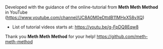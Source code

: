 Developed with the guidance of the online-tutorial from **Meth Meth Method** in YouTube (https://www.youtube.com/channel/UC8A0M0eDttdB11MHxX58vXQ)

- List of tutorial videos starts at: https://youtu.be/g-FpDQ8Eqw8

Thank you **Meth Meth Method** for your help! https://github.com/meth-meth-method

